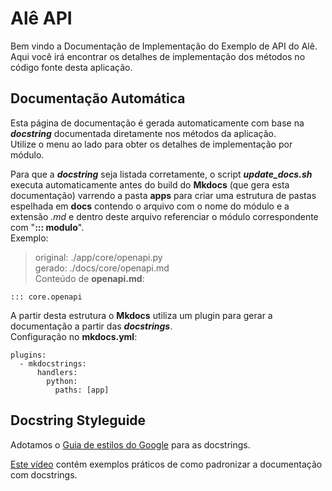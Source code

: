 # Alê API

Bem vindo a Documentação de Implementação do Exemplo de API do Alê.  
Aqui você irá encontrar os detalhes de implementação dos métodos no código fonte desta aplicação.

## Documentação Automática

Esta página de documentação é gerada automaticamente com base na **_docstring_** documentada diretamente nos métodos da aplicação.  
Utilize o menu ao lado para obter os detalhes de implementação por módulo.

Para que a **_docstring_** seja listada corretamente, o script **_update_docs.sh_** executa automaticamente antes do build do **Mkdocs** (que gera esta documentação) varrendo a pasta **apps** para criar uma estrutura de pastas espelhada em **docs** contendo o arquivo com o nome do módulo e a extensão _.md_ e dentro deste arquivo referenciar o módulo correspondente com "**::: modulo**".  
Exemplo:

> original: ./app/core/openapi.py  
> gerado: ./docs/core/openapi.md  
> Conteúdo de **openapi.md**:

```
::: core.openapi
```

A partir desta estrutura o **Mkdocs** utiliza um plugin para gerar a documentação a partir das **_docstrings_**.  
Configuração no **mkdocs.yml**:

```
plugins:
  - mkdocstrings:
      handlers:
        python:
          paths: [app]
```

## Docstring Styleguide

Adotamos o [Guia de estilos do Google](https://google.github.io/styleguide/pyguide.html) para as docstrings.

[Este vídeo](https://youtu.be/zU0ECYN_C6k) contém exemplos práticos de como padronizar a documentação com docstrings.
